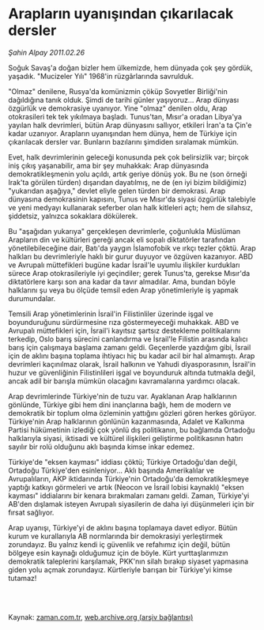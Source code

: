 # Arapların uyanışından çıkarılacak dersler

*Şahin Alpay 2011.02.26*

<td class="columnist-detail">
<p>Soğuk Savaş'a doğan bizler hem ülkemizde, hem dünyada çok şey gördük, yaşadık. "Mucizeler Yılı" 1968'in rüzgârlarında savrulduk.</p>
<p>
<div id="haberMetinDiv">
<p>"Olmaz" denilene, Rusya'da komünizmin çöküp Sovyetler Birliği'nin dağıldığına tanık olduk. Şimdi de tarihi günler yaşıyoruz... Arap dünyası özgürlük ve demokrasiye uyanıyor. Yine "olmaz" denilen oldu, Arap otokrasileri tek tek yıkılmaya başladı. Tunus'tan, Mısır'a oradan Libya'ya yayılan halk devrimleri, bütün Arap dünyasını sallıyor, etkileri İran'a ta Çin'e kadar uzanıyor. Arapların uyanışından hem dünya, hem de Türkiye için çıkarılacak dersler var. Bunların bazılarını şimdiden sıralamak mümkün.
<p>Evet, halk devrimlerinin geleceği konusunda pek çok belirsizlik var; birçok iniş çıkış yaşanabilir, ama bir şey muhakkak: Arap dünyasında demokratikleşmenin yolu açıldı, artık geriye dönüş yok. Bu ne (son örneği Irak'ta görülen türden) dışarıdan dayatılmış, ne de (en iyi bizim bildiğimiz) "yukarıdan aşağıya," devlet eliyle gelen türden bir demokrasi. Arap dünyasına demokrasinin kapısını, Tunus ve Mısır'da siyasi özgürlük talebiyle ve yeni medyayı kullanarak seferber olan halk kitleleri açtı; hem de silahsız, şiddetsiz, yalnızca sokaklara dökülerek.
<p>Bu "aşağıdan yukarıya" gerçekleşen devrimlerle, çoğunlukla Müslüman Arapların din ve kültürleri gereği ancak eli sopalı diktatörler tarafından yönetilebileceğine dair, Batı'da yaygın İslamofobik ve ırkçı tezler çöktü. Arap halkları bu devrimleriyle haklı bir gurur duyuyor ve özgüven kazanıyor. ABD ve Avrupalı müttefikleri bugüne kadar İsrail'le uyumlu ilişkiler kurdukları sürece Arap otokrasileriyle iyi geçindiler; gerek Tunus'ta, gerekse Mısır'da diktatörlere karşı son ana kadar da tavır almadılar. Ama, bundan böyle halklarını şu veya bu ölçüde temsil eden Arap yönetimleriyle iş yapmak durumundalar.
<p>Temsili Arap yönetimlerinin İsrail'in Filistinliler üzerinde işgal ve boyunduruğunu sürdürmesine rıza göstermeyeceği muhakkak. ABD ve Avrupalı müttefikleri için, İsrail'i kayıtsız şartsız destekleme politikalarını terkedip, Oslo barış sürecini canlandırma ve İsrail'le Filistin arasında kalıcı barış için çalışmaya başlama zamanı geldi. Geçenlerde yazdığım gibi, İsrail için de aklını başına toplama ihtiyacı hiç bu kadar acil bir hal almamıştı. Arap devrimleri kaçınılmaz olarak, İsrail halkının ve Yahudi diyasporasının, İsrail'in huzur ve güvenliğinin Filistinlileri işgal ve boyunduruk altında tutmakla değil, ancak adil bir barışla mümkün olacağını kavramalarına yardımcı olacak.
<p>Arap devrimlerinde Türkiye'nin de tuzu var. Ayaklanan Arap halklarının gönlünde, Türkiye gibi hem dini inançlarına bağlı, hem de modern ve demokratik bir toplum olma özleminin yattığını gözleri gören herkes görüyor. Türkiye'nin Arap halklarının gönlünün kazanmasında, Adalet ve Kalkınma Partisi hükümetinin izlediği çok yönlü dış politikanın, bu bağlamda Ortadoğu halklarıyla siyasi, iktisadi ve kültürel ilişkileri geliştirme politikasının hatırı sayılır bir rolü olduğunu aklı başında kimse inkar edemez.
<p>Türkiye'de "eksen kayması" iddiası çöktü; Türkiye Ortadoğu'dan değil, Ortadoğu Türkiye'den esinleniyor... Aklı başında Amerikalılar ve Avrupalıların, AKP iktidarında Türkiye'nin Ortadoğu'da demokratikleşmeye yaptığı katkıyı görmeleri ve artık (Neocon ve İsrail lobisi kaynaklı) "eksen kayması" iddialarını bir kenara bırakmaları zamanı geldi. Zaman, Türkiye'yi AB'den dışlamak isteyen Avrupalı siyasilerin de daha iyi düşünmeleri için bir fırsat sağlıyor.
<p>Arap uyanışı, Türkiye'yi de aklını başına toplamaya davet ediyor. Bütün kurum ve kurallarıyla AB normlarında bir demokrasiyi yerleştirmek zorundayız. Bu yalnız kendi iç güvenlik ve refahımız için değil, bütün bölgeye esin kaynağı olduğumuz için de böyle. Kürt yurttaşlarımızın demokratik taleplerini karşılamak, PKK'nın silah bırakıp siyaset yapmasına giden yolu açmak zorundayız. Kürtleriyle barışan bir Türkiye'yi kimse tutamaz! </p></p></p></p></p></p></p></div>
</p>


<p><br>
		 </br></p></td>

Kaynak: [zaman.com.tr](http://zaman.com.tr/yazar.do?yazino=1099215), [web.archive.org (arşiv bağlantısı)](http://web.archive.org/web/20110305190405/http://www.zaman.com.tr:80/yazar.do?yazino=1099215)
